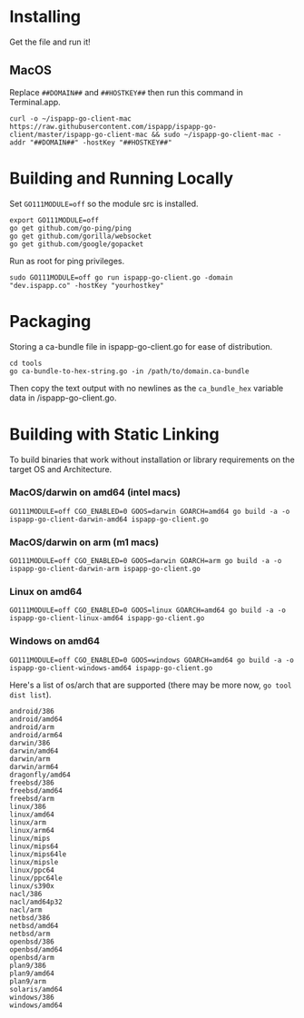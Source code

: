 # Installing

Get the file and run it!

## MacOS

Replace `##DOMAIN##` and `##HOSTKEY##` then run this command in Terminal.app.

```
curl -o ~/ispapp-go-client-mac https://raw.githubusercontent.com/ispapp/ispapp-go-client/master/ispapp-go-client-mac && sudo ~/ispapp-go-client-mac -addr "##DOMAIN##" -hostKey "##HOSTKEY##"
```

# Building and Running Locally

Set `GO111MODULE=off` so the module src is installed.

```
export GO111MODULE=off
go get github.com/go-ping/ping
go get github.com/gorilla/websocket
go get github.com/google/gopacket
```

Run as root for ping privileges.

```
sudo GO111MODULE=off go run ispapp-go-client.go -domain "dev.ispapp.co" -hostKey "yourhostkey"
```

# Packaging

Storing a ca-bundle file in ispapp-go-client.go for ease of distribution.

```
cd tools
go ca-bundle-to-hex-string.go -in /path/to/domain.ca-bundle
```

Then copy the text output with no newlines as the `ca_bundle_hex` variable data in /ispapp-go-client.go.

# Building with Static Linking

To build binaries that work without installation or library requirements on the target OS and Architecture.

### MacOS/darwin on amd64 (intel macs)

```
GO111MODULE=off CGO_ENABLED=0 GOOS=darwin GOARCH=amd64 go build -a -o ispapp-go-client-darwin-amd64 ispapp-go-client.go
```

### MacOS/darwin on arm (m1 macs)

```
GO111MODULE=off CGO_ENABLED=0 GOOS=darwin GOARCH=arm go build -a -o ispapp-go-client-darwin-arm ispapp-go-client.go
```

### Linux on amd64

```
GO111MODULE=off CGO_ENABLED=0 GOOS=linux GOARCH=amd64 go build -a -o ispapp-go-client-linux-amd64 ispapp-go-client.go
```

### Windows on amd64

```
GO111MODULE=off CGO_ENABLED=0 GOOS=windows GOARCH=amd64 go build -a -o ispapp-go-client-windows-amd64 ispapp-go-client.go
```

Here's a list of os/arch that are supported (there may be more now, `go tool dist list`).

```
android/386
android/amd64
android/arm
android/arm64
darwin/386
darwin/amd64
darwin/arm
darwin/arm64
dragonfly/amd64
freebsd/386
freebsd/amd64
freebsd/arm
linux/386
linux/amd64
linux/arm
linux/arm64
linux/mips
linux/mips64
linux/mips64le
linux/mipsle
linux/ppc64
linux/ppc64le
linux/s390x
nacl/386
nacl/amd64p32
nacl/arm
netbsd/386
netbsd/amd64
netbsd/arm
openbsd/386
openbsd/amd64
openbsd/arm
plan9/386
plan9/amd64
plan9/arm
solaris/amd64
windows/386
windows/amd64
```

